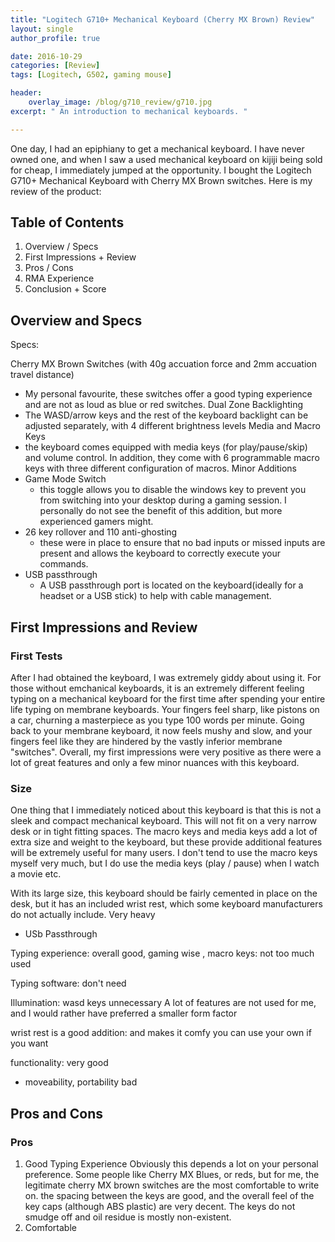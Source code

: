 ```yaml
---
title: "Logitech G710+ Mechanical Keyboard (Cherry MX Brown) Review"
layout: single
author_profile: true

date: 2016-10-29
categories: [Review]
tags: [Logitech, G502, gaming mouse]

header:
    overlay_image: /blog/g710_review/g710.jpg
excerpt: " An introduction to mechanical keyboards. " 

---
```


One day, I had an epiphiany to get a mechanical keyboard. I have never owned one, and when I saw a used mechanical keyboard on kijiji being sold for cheap, I immediately jumped at the opportunity. I bought the Logitech G710+ Mechanical Keyboard with Cherry MX Brown switches. Here is my review of the product: 

## Table of Contents 
1. Overview / Specs 
2. First Impressions + Review 
3. Pros / Cons 
4. RMA Experience 
5. Conclusion + Score 

## Overview and Specs 
Specs: 

Cherry MX Brown Switches (with 40g accuation force and 2mm accuation travel distance) 
- My personal favourite, these switches offer a good typing experience and are not as loud as blue or red switches. 
Dual Zone Backlighting 
- The WASD/arrow keys and the rest of the keyboard backlight can be adjusted separately, with 4 different brightness levels 
Media and Macro Keys 
- the keyboard comes equipped with media keys (for play/pause/skip) and volume control. In addition, they come with 6 programmable macro keys with three different configuration of macros. 
Minor Additions 
- Game Mode Switch 
	- this toggle allows you to disable the windows key to prevent you from switching into your desktop during a gaming session. I personally do not see the benefit of this addition, but more experienced gamers might. 
- 26 key rollover and 110 anti-ghosting 
	- these were in place to ensure that no bad inputs or missed inputs are present and allows the keyboard to correctly execute your commands. 
- USB passthrough 
	- A USB passthrough port is located on the keyboard(ideally for a headset or a USB stick) to help with cable management. 

## First Impressions and Review 

### First Tests
After I had obtained the keyboard, I was extremely giddy about using it. For those without emchanical keyboards, it is an extremely different feeling typing on a mechanical keyboard for the first time after spending your entire life typing on membrane keyboards. Your fingers feel sharp, like pistons on a car, churning a masterpiece as you type 100 words per minute. Going back to your membrane keyboard, it now feels mushy and slow, and your fingers feel like they are hindered by the vastly inferior membrane "switches". Overall, my first impressions were very positive as there were a lot of great features and only a few minor nuances with this keyboard. 

### Size 
One thing that I immediately noticed about this keyboard is that this is not a sleek and compact mechanical keyboard. This will not fit on a very narrow desk or in tight fitting spaces. The macro keys and media keys add a lot of extra size and weight to the keyboard, but these provide additional features will be extremely useful for many users. I don't tend to use the macro keys myself very much, but I do use the media keys (play / pause) when I watch a movie etc. 

With its large size, this keyboard should be fairly cemented in place on the desk, but it has an included wrist rest, which some keyboard manufacturers do not actually include. 
Very heavy
- USb Passthrough 

Typing experience: overall good, gaming wise , 
macro keys: not too much used 

Typing software: don't need 

Illumination: wasd keys unnecessary 
A lot of features are not used for me, and I would rather have preferred a smaller form factor 

wrist rest is a good addition: and makes it comfy 
you can use your own if you want 

functionality: very good
- moveability, portability bad 
## Pros and Cons 

### Pros 
1. Good Typing Experience 
    Obviously this depends a lot on your personal preference. Some people like Cherry MX Blues, or reds, but for me, the legitimate cherry MX brown switches are the most comfortable to write on. the spacing between the keys are good, and the overall feel of the key caps (although ABS plastic) are very decent. The keys do not smudge off and oil residue is mostly non-existent.
2. Comfortable 
